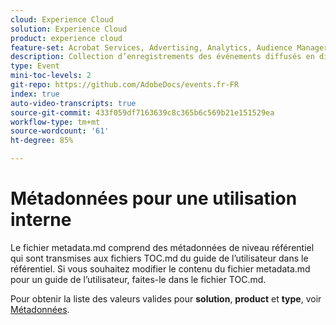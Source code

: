 ```yaml
---
cloud: Experience Cloud
solution: Experience Cloud
product: experience cloud
feature-set: Acrobat Services, Advertising, Analytics, Audience Manager, Campaign, Commerce, Customer Journey Analytics, Document Cloud, Experience Cloud Services, Experience Manager, Experience Manager Assets, Experience Manager Cloud Manager, Experience Manager Forms, Experience Manager Guides, Experience Manager Screens, Experience Manager Sites, Experience Platform, Journey Optimizer, Journey Orchestration, Marketo Engage, Workfront, Target, Marketo Measure
description: Collection d’enregistrements des événements diffusés en direct Adobe.
type: Event
mini-toc-levels: 2
git-repo: https://github.com/AdobeDocs/events.fr-FR
index: true
auto-video-transcripts: true
source-git-commit: 433f059df7163639c8c365b6c569b21e151529ea
workflow-type: tm+mt
source-wordcount: '61'
ht-degree: 85%

---
```



# Métadonnées pour une utilisation interne

Le fichier metadata.md comprend des métadonnées de niveau référentiel qui sont transmises aux fichiers TOC.md du guide de l’utilisateur dans le référentiel. Si vous souhaitez modifier le contenu du fichier metadata.md pour un guide de l’utilisateur, faites-le dans le fichier TOC.md.

Pour obtenir la liste des valeurs valides pour **solution**, **product** et **type**, voir [Métadonnées](https://experienceleague.adobe.com/docs/authoring-guide-exl/using/editing/user-guide-setup/metadata.html?lang=fr).
